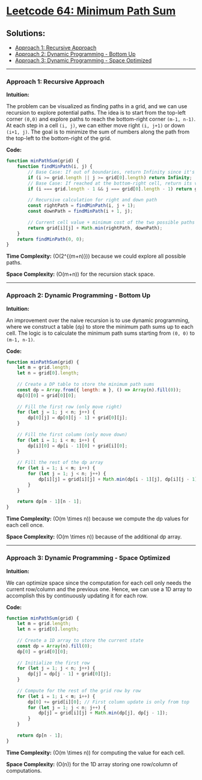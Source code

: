 # [Leetcode 64: Minimum Path Sum](https://leetcode.com/problems/minimum-path-sum/)

## Solutions:
- [Approach 1: Recursive Approach](#approach-1-recursive-approach)
- [Approach 2: Dynamic Programming - Bottom Up](#approach-2-dynamic-programming-bottom-up)
- [Approach 3: Dynamic Programming - Space Optimized](#approach-3-dynamic-programming-space-optimized)

---

### Approach 1: Recursive Approach

**Intuition:**

The problem can be visualized as finding paths in a grid, and we can use recursion to explore potential paths. The idea is to start from the top-left corner `(0,0)` and explore paths to reach the bottom-right corner `(m-1, n-1)`. At each step in a cell `(i, j)`, we can either move right `(i, j+1)` or down `(i+1, j)`. The goal is to minimize the sum of numbers along the path from the top-left to the bottom-right of the grid.

**Code:**

```javascript
function minPathSum(grid) {
    function findMinPath(i, j) {
        // Base Case: If out of boundaries, return Infinity since it's an invalid path
        if (i >= grid.length || j >= grid[0].length) return Infinity;
        // Base Case: If reached at the bottom-right cell, return its value
        if (i === grid.length - 1 && j === grid[0].length - 1) return grid[i][j];
        
        // Recursive calculation for right and down path
        const rightPath = findMinPath(i, j + 1);
        const downPath = findMinPath(i + 1, j);
        
        // Current cell value + minimum cost of the two possible paths
        return grid[i][j] + Math.min(rightPath, downPath);
    }
    return findMinPath(0, 0);
}
```

**Time Complexity:** \(O(2^{(m+n)})\) because we could explore all possible paths.

**Space Complexity:** \(O(m+n)\) for the recursion stack space.

---

### Approach 2: Dynamic Programming - Bottom Up

**Intuition:**

An improvement over the naive recursion is to use dynamic programming, where we construct a table (`dp`) to store the minimum path sums up to each cell. The logic is to calculate the minimum path sums starting from `(0, 0)` to `(m-1, n-1)`.

**Code:**

```javascript
function minPathSum(grid) {
    let m = grid.length;
    let n = grid[0].length;
    
    // Create a DP table to store the minimum path sums
    const dp = Array.from({ length: m }, () => Array(n).fill(0));
    dp[0][0] = grid[0][0];
    
    // Fill the first row (only move right)
    for (let j = 1; j < n; j++) {
        dp[0][j] = dp[0][j - 1] + grid[0][j];
    }
    
    // Fill the first column (only move down)
    for (let i = 1; i < m; i++) {
        dp[i][0] = dp[i - 1][0] + grid[i][0];
    }
    
    // Fill the rest of the dp array
    for (let i = 1; i < m; i++) {
        for (let j = 1; j < n; j++) {
            dp[i][j] = grid[i][j] + Math.min(dp[i - 1][j], dp[i][j - 1]);
        }
    }
    
    return dp[m - 1][n - 1];
}
```

**Time Complexity:** \(O(m \times n)\) because we compute the dp values for each cell once.

**Space Complexity:** \(O(m \times n)\) because of the additional dp array.

---

### Approach 3: Dynamic Programming - Space Optimized

**Intuition:**

We can optimize space since the computation for each cell only needs the current row/column and the previous one. Hence, we can use a 1D array to accomplish this by continuously updating it for each row.

**Code:**

```javascript
function minPathSum(grid) {
    let m = grid.length;
    let n = grid[0].length;
    
    // Create a 1D array to store the current state
    const dp = Array(n).fill(0);
    dp[0] = grid[0][0];
    
    // Initialize the first row
    for (let j = 1; j < n; j++) {
        dp[j] = dp[j - 1] + grid[0][j];
    }
    
    // Compute for the rest of the grid row by row
    for (let i = 1; i < m; i++) {
        dp[0] += grid[i][0]; // First column update is only from top
        for (let j = 1; j < n; j++) {
            dp[j] = grid[i][j] + Math.min(dp[j], dp[j - 1]);
        }
    }
    
    return dp[n - 1];
}
```

**Time Complexity:** \(O(m \times n)\) for computing the value for each cell.

**Space Complexity:** \(O(n)\) for the 1D array storing one row/column of computations.

